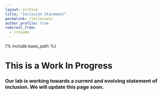 ```yaml
---
layout: archive
title: "Inclusion Statement"
permalink: /inclusion/
author_profile: true
redirect_from:
  - /resume
---
```


{% include base_path %}

This is a Work In Progress
======
### Our lab is working towards a current and evolving statement of inclusion. We will update this page soon.
